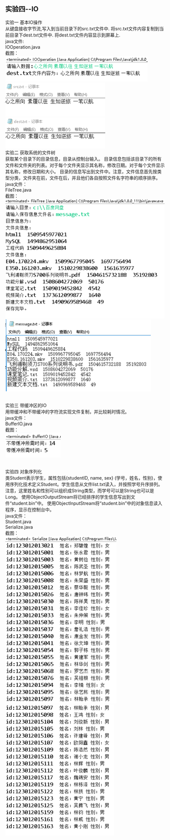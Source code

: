 ## 实验四--IO
实验一 基本IO操作<br>
从键盘接收字节流,写入到当前目录下的src.txt文件中.
将src.txt文件内容复制到当前目录下dest.txt文件中.
将dest.txt文件内容显示到屏幕上.<br>
java文件:<br>
IOOperation.java<br>
截图：<br>
![image](https://github.com/ZQD5L/Java/raw/master/Experiment_IO/imgs/1.1.png)
![image](https://github.com/ZQD5L/Java/raw/master/Experiment_IO/imgs/1.2.png)
![image](https://github.com/ZQD5L/Java/raw/master/Experiment_IO/imgs/1.3.png)
<br>实验二 获取系统的文件树<br>
获取某个目录下的目录信息，目录从控制台输入。
目录信息包括该目录下的所有文件和文件夹的列表。对于每个文件夹显示其名称，修改日期。对于每个文件显示其名称，修改日期和大小。
目录的信息写出到文件中。注意，文件信息首先按类型分类，文件夹在前，文件在后，并且他们各自按照文件名字符串的顺序排序。
<br>java文件：<br>
FileTree.java<br>
截图：<br>
![image](https://github.com/ZQD5L/Java/raw/master/Experiment_IO/imgs/2.1.png)
![image](https://github.com/ZQD5L/Java/raw/master/Experiment_IO/imgs/2.2.png)

<br>实验三 带缓冲区的IO<br>
用带缓冲和不带缓冲的字符流实现文件复制，并比较耗时情况。
<br>java文件：<br>
BufferIO.java<br>
截图：<br>
![image](https://github.com/ZQD5L/Java/raw/master/Experiment_IO/imgs/3.1.png)

<br>实验四 对象序列化<br>
类Student表示学生，属性包括{studentID, name, sex} (学号，姓名，性别)，使用序列化技术定义Student。学生信息从文件list.txt读入，并按照学号升序排列。注意，这里姓名和性别可以组织成String类型，而学号可以是String也可以是Long。
使用ObjectOutputStream将已经排序的学生信息写出到文件“student.bin”中。
使用ObjectInputStream将“student.bin”中的对象信息读入程序，显示在控制台中。
<br>java文件：<br>
Student.java<br>
Serialize.java<br>
截图：<br>
![image](https://github.com/ZQD5L/Java/raw/master/Experiment_IO/imgs/4.1.png)
![image](https://github.com/ZQD5L/Java/raw/master/Experiment_IO/imgs/4.2.png)
